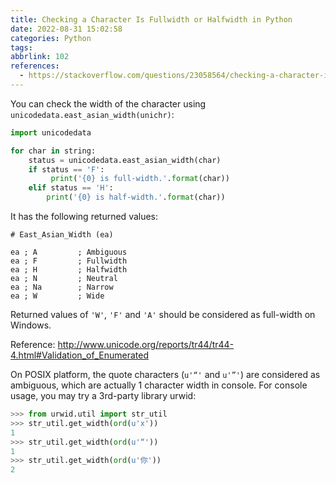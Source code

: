 ```yaml
---
title: Checking a Character Is Fullwidth or Halfwidth in Python
date: 2022-08-31 15:02:58
categories: Python
tags:
abbrlink: 102
references:
  - https://stackoverflow.com/questions/23058564/checking-a-character-is-fullwidth-or-halfwidth-in-python
---
```

You can check the width of the character using `unicodedata.east_asian_width(unichr)`:

```python
import unicodedata

for char in string:
    status = unicodedata.east_asian_width(char)
    if status == 'F':
         print('{0} is full-width.'.format(char))
    elif status == 'H':
        print('{0} is half-width.'.format(char))
```

It has the following returned values:

```
# East_Asian_Width (ea)

ea ; A         ; Ambiguous
ea ; F         ; Fullwidth
ea ; H         ; Halfwidth
ea ; N         ; Neutral
ea ; Na        ; Narrow
ea ; W         ; Wide
```

Returned values of `'W'`, `'F'` and `'A'` should be considered as full-width on Windows.

Reference: http://www.unicode.org/reports/tr44/tr44-4.html#Validation_of_Enumerated

On POSIX platform, the quote characters (`u'“'` and `u'”'`) are considered as ambiguous, which are actually 1 character width in console. For console usage, you may try a 3rd-party library urwid:

```python
>>> from urwid.util import str_util
>>> str_util.get_width(ord(u'x'))
1
>>> str_util.get_width(ord(u'“'))
1
>>> str_util.get_width(ord(u'你'))
2
```
